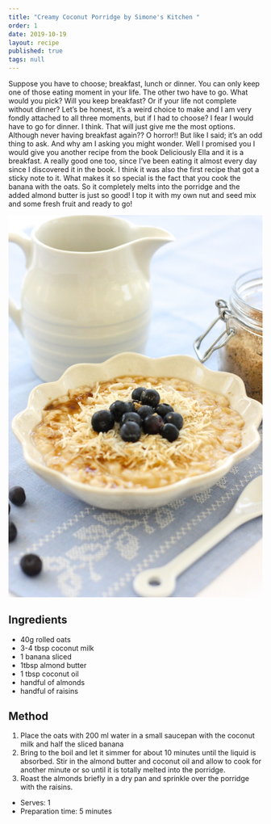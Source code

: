 ```yaml
---
title: "Creamy Coconut Porridge by Simone's Kitchen "
order: 1
date: 2019-10-19
layout: recipe
published: true
tags: null
---
```

Suppose you have to choose; breakfast, lunch or dinner. You can only keep one of those eating moment in your life. The other two have to go. What would you pick? Will you keep breakfast? Or if your life not complete without dinner? Let’s be honest, it’s a weird choice to make and I am very fondly attached to all three moments, but if I had to choose? I fear I would have to go for dinner. I think. That will just give me the most options. Although never having breakfast again?? O horror!! But like I said; it’s an odd thing to ask. And why am I asking you might wonder. Well I promised you I would give you another recipe from the book Deliciously Ella and it is a breakfast. A really good one too, since I’ve been eating it almost every day since I discovered it in the book. I think it was also the first recipe that got a sticky note to it. What makes it so special is the fact that you cook the banana with the oats. So it completely melts into the porridge and the added almond butter is just so good! I top it with my own nut and seed mix and some fresh fruit and ready to go!



![Placeholder](../uploads/coconut-porridge-cover.jpg)

## Ingredients

* 40g rolled oats
* 3-4 tbsp coconut milk
* 1 banana sliced
* 1tbsp almond butter 
* 1 tbsp coconut oil
* handful of almonds 
* handful of raisins

## Method

1. Place the oats with 200 ml water in a small saucepan with the coconut milk and half the sliced banana
2. Bring to the boil and let it simmer for about 10 minutes until the liquid is absorbed. Stir in the almond butter and coconut oil and allow to cook for another minute or so until it is totally melted into the porridge.
3. Roast the almonds briefly in a dry pan and sprinkle over the porridge with the raisins.

* Serves: 1
* Preparation time: 5 minutes